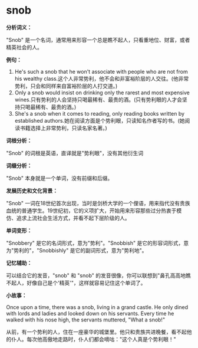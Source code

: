 # snob

**分析词义：**

  

"Snob" 是一个名词，通常用来形容一个总是瞧不起人，只看重地位、财富，或者精英社会的人。

  

**例句：**

  

1.  He's such a snob that he won't associate with people who are not from his wealthy class.这个人非常势利，他不会和非富裕阶层的人交往。(他非常势利，只会和同样来自富裕阶层的人打交道。)
2.  Only a snob would insist on drinking only the rarest and most expensive wines.只有势利的人会坚持只喝最稀有、最贵的酒。(只有势利眼的人才会坚持只喝最稀有、最贵的酒。)
3.  She's a snob when it comes to reading, only reading books written by established authors.她在阅读方面是个势利眼，只读知名作者写的书。(她阅读书籍选择上非常势利，只读名家名著。)

  

**词根分析：**

  

"Snob" 的词根是英语，直译就是"势利眼"，没有其他衍生词

  

**词缀分析：**

  

"Snob" 本身就是一个单词，没有前缀和后缀。

  

**发展历史和文化背景：**

  

"Snob" 一词在18世纪首次出现，当时是剑桥大学的一个俚语，用来指代没有贵族血统的普通学生。19世纪初，它的义项扩大，开始用来形容那些过分热衷于模仿、追求上流社会生活方式，并看不起下层阶级的人。

  

**单词变形：**

  

"Snobbery" 是它的名词形式，意为"势利"。"Snobbish" 是它的形容词形式，意为"势利的"，"Snobbishly" 是它的副词形式，意为"势利地"。

  

**记忆辅助：**

  

可以结合它的发音，"snob" 和 "snob" 的发音很像，你可以联想到"鼻孔高高地瞧不起人，好像自己是个'精英'"，这样就容易记住这个单词了。

  

**小故事：**

  

Once upon a time, there was a snob, living in a grand castle. He only dined with lords and ladies and looked down on his servants. Every time he walked with his nose high, the servants muttered, "What a snob!"

  

从前，有一个势利的人，住在一座豪华的城堡里。他只和贵族共进晚餐，看不起他的仆人。每次他高傲地走路时，仆人们都会嘀咕："这个人真是个势利眼！"
